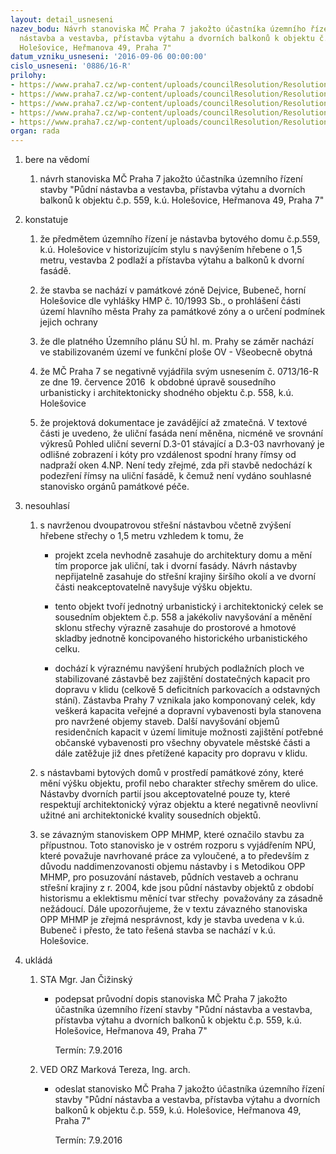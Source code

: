 ```yaml
---
layout: detail_usneseni
nazev_bodu: Návrh stanoviska MČ Praha 7 jakožto účastníka územního řízení stavby "Půdní
  nástavba a vestavba, přístavba výtahu a dvorních balkonů k objektu č.p. 559, k.ú.
  Holešovice, Heřmanova 49, Praha 7"
datum_vzniku_usneseni: '2016-09-06 00:00:00'
cislo_usneseni: '0886/16-R'
prilohy:
- https://www.praha7.cz/wp-content/uploads/councilResolution/Resolutions/28557/export/c1duvodova_zprava~101226.doc
- https://www.praha7.cz/wp-content/uploads/councilResolution/Resolutions/28557/export/c2navrhpruvodnihodopisu~101225.doc
- https://www.praha7.cz/wp-content/uploads/councilResolution/Resolutions/28557/export/p3_ozn~101224.pdf
- https://www.praha7.cz/wp-content/uploads/councilResolution/Resolutions/28557/export/p6_usncp558~101221.pdf
- https://www.praha7.cz/wp-content/uploads/councilResolution/Resolutions/28557/export/export~297895.pdf
organ: rada
---
```

<ol id="urzList" class="urzList_view"><li id="" class="urzClass1"><span name="1">bere na vědomí</span><ol class="urzOlClass"><li style="text-align: left;" id="" class="urzClass2"><span><p>návrh stanoviska MČ Praha 7 jakožto účastníka územního řízení stavby "Půdní nástavba a vestavba, přístavba výtahu a dvorních balkonů k objektu č.p. 559, k.ú. Holešovice, Heřmanova 49, Praha 7"</p></span></li></ol></li><li id="" class="urzClass1"><span name="6">konstatuje</span><ol id="" class="urzOlClass"><li style="text-align: left;" id="" class="urzClass2"><span><p>že předmětem územního řízení je nástavba bytového domu č.p.559, k.ú. Holešovice v historizujícím stylu s navýšením hřebene o 1,5 metru, vestavba 2 podlaží a přístavba výtahu a balkonů k dvorní fasádě.<br></p></span></li><li style="text-align: left;" id="" class="urzClass2"><span><p>že stavba se nachází v památkové zóně Dejvice, Bubeneč, horní Holešovice dle vyhlášky HMP č. 10/1993 Sb., o prohlášení části území hlavního města Prahy za památkové zóny a o určení podmínek jejich ochrany</p></span></li><li style="text-align: left;" id="" class="urzClass2"><span><p>že dle platného Územního plánu SÚ hl. m. Prahy se záměr nachází ve stabilizovaném území ve funkční ploše OV - Všeobecně obytná</p></span></li><li style="text-align: left;" id="" class="urzClass2"><span><p>že MČ Praha 7 se negativně vyjádřila svým usnesením č. 0713/16-R ze dne 19. července 2016&nbsp; k obdobné úpravě sousedního urbanisticky i architektonicky shodného objektu č.p. 558, k.ú. Holešovice<br></p></span></li><li style="text-align: left;" id="" class="urzClass2"><span><p>že projektová dokumentace je zavádějící až zmatečná. V textové části je uvedeno, že uliční fasáda není měněna, nicméně ve srovnání výkresů Pohled uliční severní D.3-01 stávající a D.3-03 navrhovaný je odlišné zobrazení i kóty pro vzdálenost spodní hrany římsy od nadpraží oken 4.NP. Není tedy zřejmé, zda při stavbě nedochází k podezření římsy na uliční fasádě, k čemuž není vydáno souhlasné stanovisko orgánů památkové péče.<br></p></span></li></ol></li><li id="" class="urzClass1"><span name="11">nesouhlasí</span><ol id="" class="urzOlClass"><li style="text-align: left;" id="" class="urzClass2"><span><p>s navrženou dvoupatrovou střešní nástavbou včetně zvýšení hřebene střechy o 1,5 metru vzhledem k tomu, že&nbsp; <br></p></span><ul class="urzUlClass"><li style="text-align: left;" id="" class="urzClass3"><span><p>projekt zcela nevhodně zasahuje do architektury domu a mění tím proporce jak uliční, tak i dvorní fasády. Návrh nástavby nepřijatelně zasahuje do střešní krajiny širšího okolí a ve dvorní části neakceptovatelně navyšuje výšku objektu.</p></span></li><li style="text-align: left;" id="" class="urzClass3"><span><p>tento objekt tvoří jednotný urbanistický i architektonický celek se sousedním objektem č.p. 558 a jakékoliv navyšování a měnění sklonu střechy výrazně zasahuje do prostorové a hmotové skladby jednotně koncipovaného historického urbanistického celku.</p></span></li><li style="text-align: left;" id="" class="urzClass3"><span><p>dochází k výraznému navýšení hrubých podlažních ploch ve stabilizované zástavbě bez zajištění dostatečných kapacit pro dopravu v klidu (celkově 5 deficitních parkovacích a odstavných stání). Zástavba Prahy 7 vznikala jako komponovaný celek, kdy veškerá kapacita veřejné a dopravní vybavenosti byla stanovena pro navržené objemy staveb. Další navyšování objemů residenčních kapacit v území limituje možnosti zajištění potřebné občanské vybavenosti pro všechny obyvatele městské části a dále zatěžuje již dnes přetížené kapacity pro dopravu v klidu.</p></span></li></ul></li><li style="text-align: left;" id="" class="urzClass2"><span><p>s nástavbami bytových domů v prostředí památkové zóny, které mění výšku objektu, profil nebo charakter střechy směrem do ulice. Nástavby dvorních partií jsou akceptovatelné pouze ty, které respektují architektonický výraz objektu a které negativně neovlivní užitné ani architektonické kvality sousedních objektů. <br></p></span></li><li style="text-align: left;" id="" class="urzClass2"><span><p>se závazným stanoviskem OPP MHMP, které označilo stavbu za přípustnou. Toto stanovisko je v ostrém rozporu s vyjádřením NPÚ, které považuje navrhované práce za vyloučené, a to především z důvodu naddimenzovanosti objemu nástavby i s Metodikou&nbsp;OPP MHMP, pro posuzování nástaveb, půdních vestaveb a ochranu střešní krajiny z r. 2004, kde jsou půdní nástavby objektů z období historismu a eklektismu měnící tvar střechy&nbsp; považovány za zásadně nežádoucí. Dále upozorňujeme, že v textu závazného stanoviska OPP MHMP je zřejmá nesprávnost, kdy je stavba uvedena v k.ú. Bubeneč i přesto, že tato řešená stavba se nachází v k.ú. Holešovice.</p></span></li></ol></li><li class="urzClass1" id="urzUkoly"><span name="1">ukládá</span><ol class="urzOlClass"><li class="urzClass2"><span><p>STA Mgr. Jan Čižinský</p></span><ul class="urzUlClass"><li class="urzClass3"><span><p>podepsat průvodní dopis stanoviska MČ Praha 7 jakožto účastníka územního řízení stavby "Půdní nástavba a vestavba, přístavba výtahu a dvorních balkonů k objektu č.p. 559, k.ú. Holešovice, Heřmanova 49, Praha 7"</p></span><span class="urzUkolTermin">  Termín:&nbsp;7.9.2016</span></li></ul></li><li class="urzClass2"><span><p>VED ORZ Marková Tereza, Ing. arch.</p></span><ul class="urzUlClass"><li class="urzClass3"><span><p>odeslat stanovisko MČ Praha 7 jakožto účastníka územního řízení stavby "Půdní nástavba a vestavba, přístavba výtahu a dvorních balkonů k objektu č.p. 559, k.ú. Holešovice, Heřmanova 49, Praha 7"</p></span><span class="urzUkolTermin">  Termín:&nbsp;7.9.2016</span></li></ul></li></ol></li></ol>